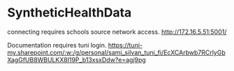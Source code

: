 # SyntheticHealthData

connecting requires schools source network access.
http://172.16.5.51:5001/

Documentation requires tuni login.
https://tuni-my.sharepoint.com/:w:/g/personal/sami_silvan_tuni_fi/EcXCArbwb7RCrlyGbXagGfUB8WBULKX8I19P_b13xsxDdw?e=agj9pg
